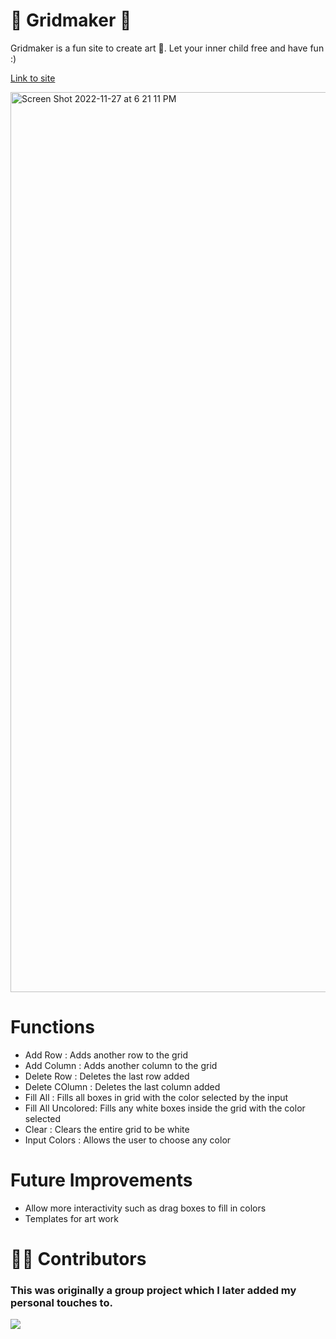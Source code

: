 # 👾 Gridmaker 👾 


Gridmaker is a fun site to create art 🎨. Let your inner child free and have fun :)

[Link to site](https://komal914.github.io/GridMaker/index.html)


<img width="1440" alt="Screen Shot 2022-11-27 at 6 21 11 PM" src="https://user-images.githubusercontent.com/44416323/204165185-502add1b-a060-4f0f-948b-98926ab945ad.png">


# Functions 
- Add Row : Adds another row to the grid
- Add Column : Adds another column to the grid
- Delete Row : Deletes the last row added
- Delete COlumn : Deletes the last column added 
- Fill All : Fills all boxes in grid with the color selected by the input
- Fill All Uncolored: Fills any white boxes inside the grid with the color selected
- Clear : Clears the entire grid to be white 
- Input Colors : Allows the user to choose any color 

# Future Improvements 
- Allow more interactivity such as drag boxes to fill in colors 
- Templates for art work 

# 👩🏻‍ Contributors 
### This was originally a group project which I later added my personal touches to.
<a href = "https://github.com/komal914/GridMaker/graphs/contributors">
  <img src = "https://contrib.rocks/image?repo=komal914/GridMaker"/>
</a>

